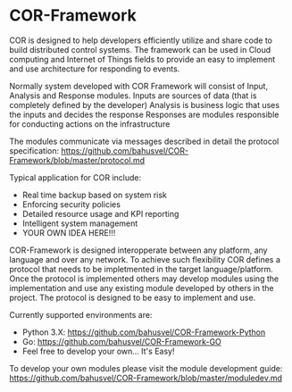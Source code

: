 # COR-Framework

COR is designed to help developers efficiently utilize and share code to build distributed control systems.
The framework can be used in Cloud computing and Internet of Things fields to provide an easy to implement and use architecture for responding to events.

Normally system developed with COR Framework will consist of Input, Analysis and Response modules.
Inputs are sources of data (that is completely defined by the developer)
Analysis is business logic that uses the inputs and decides the response
Responses are modules responsible for conducting actions on the infrastructure

The modules communicate via messages described in detail the protocol specification:
https://github.com/bahusvel/COR-Framework/blob/master/protocol.md

Typical application for COR include:
* Real time backup based on system risk
* Enforcing security policies
* Detailed resource usage and KPI reporting
* Intelligent system management
* YOUR OWN IDEA HERE!!!

COR-Framework is designed interopperate between any platform, any language and over any network. To achieve such flexibility COR defines a protocol that needs to be impletmented in the target language/platform. Once the protocol is implemented others may develop modules using the implementation and use any existing module developed by others in the project. The protocol is designed to be easy to implement and use.

Currently supported environments are:
* Python 3.X: https://github.com/bahusvel/COR-Framework-Python
* Go: https://github.com/bahusvel/COR-Framework-GO
* Feel free to develop your own... It's Easy!

To develop your own modules please visit the module development guide:
https://github.com/bahusvel/COR-Framework/blob/master/moduledev.md
